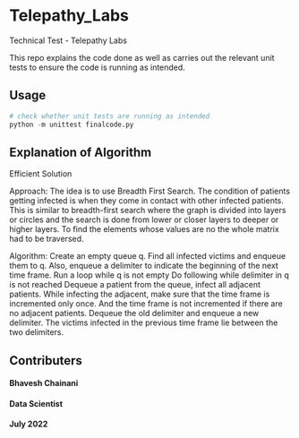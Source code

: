 # Telepathy_Labs
Technical Test - Telepathy Labs

This repo explains the code done as well as carries out the relevant unit tests to ensure the code is running as intended.

## Usage
```python
# check whether unit tests are running as intended
python -m unittest finalcode.py
```

## Explanation of Algorithm
Efficient Solution 

Approach: The idea is to use Breadth First Search. The condition of patients getting infected is when they come in contact with other infected patients. This is similar to breadth-first search where the graph is divided into layers or circles and the search is done from lower or closer layers to deeper or higher layers.  To find the elements whose values are no the whole matrix had to be traversed.
 
Algorithm: 
Create an empty queue q. 
Find all infected victims and enqueue them to q. Also, enqueue a delimiter to indicate the beginning of the next time frame.
Run a loop while q is not empty
Do following while delimiter in q is not reached
Dequeue a patient from the queue, infect all adjacent patients. While infecting the adjacent, make sure that the time frame is incremented only once. And the time frame is not incremented if there are no adjacent patients.
Dequeue the old delimiter and enqueue a new delimiter. The victims infected in the previous time frame lie between the two delimiters.

## Contributers
#### Bhavesh Chainani
#### Data Scientist
#### July 2022

